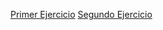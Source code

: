 [Primer Ejercicio]("https://i.imgur.com/PYcGJPn.png")
[Segundo Ejercicio]("https://i.imgur.com/rhJngaW.png")
